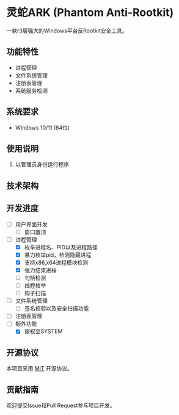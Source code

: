 # 灵蛇ARK (Phantom Anti-Rootkit)

一款r3层强大的Windows平台反Rootkit安全工具。

## 功能特性

- 进程管理
- 文件系统管理
- 注册表管理
- 系统服务检测

## 系统要求

- Windows 10/11 (64位)

## 使用说明

1. 以管理员身份运行程序

## 技术架构

## 开发进度

- [ ] 用户界面开发
	- [ ] 窗口置顶
- [ ] 进程管理
	- [x] 枚举进程名、PID以及进程路径
	- [x] 暴力枚举pid，检测隐藏进程
	- [x] 支持x86,x64进程模块检测
	- [x] 强力结束进程
	- [ ] 句柄检测
	- [ ] 线程枚举
	- [ ] 钩子扫描
- [ ] 文件系统管理
	- [ ] 签名校验以及安全扫描功能
- [ ] 注册表管理
- [ ] 额外功能
	- [x] 提权至SYSTEM 

## 开源协议

本项目采用 [MIT](LICENSE) 开源协议。

## 贡献指南

欢迎提交Issue和Pull Request参与项目开发。
